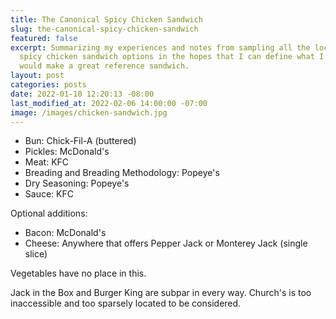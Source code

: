 ```yaml
---
title: The Canonical Spicy Chicken Sandwich
slug: the-canonical-spicy-chicken-sandwich
featured: false
excerpt: Summarizing my experiences and notes from sampling all the local-area 
  spicy chicken sandwich options in the hopes that I can define what I think
  would make a great reference sandwich.
layout: post
categories: posts
date: 2022-01-10 12:20:13 -08:00
last_modified_at: 2022-02-06 14:00:00 -07:00
image: /images/chicken-sandwich.jpg
---
```


- Bun: Chick-Fil-A (buttered)
- Pickles: McDonald's
- Meat: KFC
- Breading and Breading Methodology: Popeye's
- Dry Seasoning: Popeye's
- Sauce: KFC

Optional additions:

- Bacon: McDonald's
- Cheese: Anywhere that offers Pepper Jack or Monterey Jack (single slice)

Vegetables have no place in this.

Jack in the Box and Burger King are subpar in every way. Church's is too inaccessible and too sparsely located to be considered.

